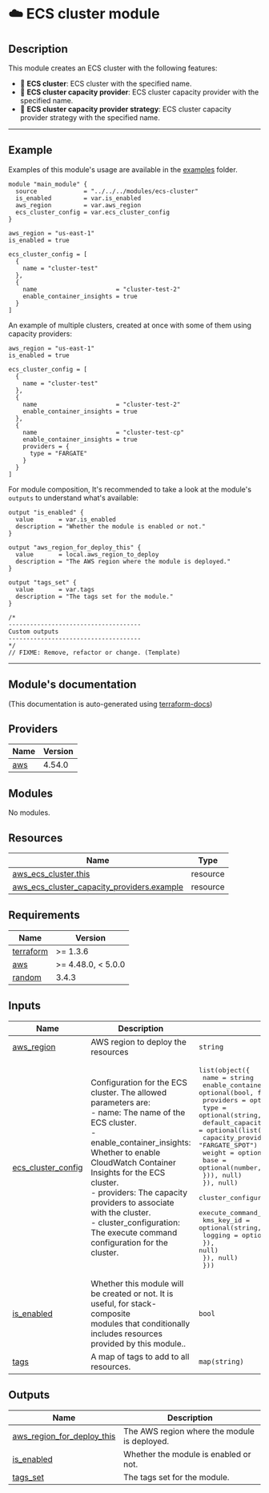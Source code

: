 <!-- BEGIN_TF_DOCS -->
# ☁️ ECS cluster module
## Description

This module creates an ECS cluster with the following features:
* 🚀 **ECS cluster**: ECS cluster with the specified name.
* 🚀 **ECS cluster capacity provider**: ECS cluster capacity provider with the specified name.
* 🚀 **ECS cluster capacity provider strategy**: ECS cluster capacity provider strategy with the specified name.

---
## Example
Examples of this module's usage are available in the [examples](./examples) folder.

```hcl
module "main_module" {
  source             = "../../../modules/ecs-cluster"
  is_enabled         = var.is_enabled
  aws_region         = var.aws_region
  ecs_cluster_config = var.ecs_cluster_config
}
```
```hcl
aws_region = "us-east-1"
is_enabled = true

ecs_cluster_config = [
  {
    name = "cluster-test"
  },
  {
    name                      = "cluster-test-2"
    enable_container_insights = true
  }
]
```

An example of multiple clusters, created at once with some of them using capacity providers:
```hcl
aws_region = "us-east-1"
is_enabled = true

ecs_cluster_config = [
  {
    name = "cluster-test"
  },
  {
    name                      = "cluster-test-2"
    enable_container_insights = true
  },
  {
    name                      = "cluster-test-cp"
    enable_container_insights = true
    providers = {
      type = "FARGATE"
    }
  }
]
```

For module composition, It's recommended to take a look at the module's `outputs` to understand what's available:
```hcl
output "is_enabled" {
  value       = var.is_enabled
  description = "Whether the module is enabled or not."
}

output "aws_region_for_deploy_this" {
  value       = local.aws_region_to_deploy
  description = "The AWS region where the module is deployed."
}

output "tags_set" {
  value       = var.tags
  description = "The tags set for the module."
}

/*
-------------------------------------
Custom outputs
-------------------------------------
*/
// FIXME: Remove, refactor or change. (Template)
```
---

## Module's documentation
(This documentation is auto-generated using [terraform-docs](https://terraform-docs.io))
## Providers

| Name | Version |
|------|---------|
| <a name="provider_aws"></a> [aws](#provider\_aws) | 4.54.0 |

## Modules

No modules.

## Resources

| Name | Type |
|------|------|
| [aws_ecs_cluster.this](https://registry.terraform.io/providers/hashicorp/aws/latest/docs/resources/ecs_cluster) | resource |
| [aws_ecs_cluster_capacity_providers.example](https://registry.terraform.io/providers/hashicorp/aws/latest/docs/resources/ecs_cluster_capacity_providers) | resource |

## Requirements

| Name | Version |
|------|---------|
| <a name="requirement_terraform"></a> [terraform](#requirement\_terraform) | >= 1.3.6 |
| <a name="requirement_aws"></a> [aws](#requirement\_aws) | >= 4.48.0, < 5.0.0 |
| <a name="requirement_random"></a> [random](#requirement\_random) | 3.4.3 |

## Inputs

| Name | Description | Type | Default | Required |
|------|-------------|------|---------|:--------:|
| <a name="input_aws_region"></a> [aws\_region](#input\_aws\_region) | AWS region to deploy the resources | `string` | n/a | yes |
| <a name="input_ecs_cluster_config"></a> [ecs\_cluster\_config](#input\_ecs\_cluster\_config) | Configuration for the ECS cluster. The allowed parameters are:<br>  - name: The name of the ECS cluster.<br>  - enable\_container\_insights: Whether to enable CloudWatch Container Insights for the ECS cluster.<br>  - providers: The capacity providers to associate with the cluster.<br>  - cluster\_configuration: The execute command configuration for the cluster. | <pre>list(object({<br>    name                      = string<br>    enable_container_insights = optional(bool, false)<br>    providers = optional(object({<br>      type = optional(string, "FARGATE_SPOT")<br>      default_capacity_provider_strategy = optional(list(object({<br>        capacity_provider = optional(string, "FARGATE_SPOT")<br>        weight            = optional(number, 1)<br>        base              = optional(number, 0)<br>      })), null)<br>    }), null)<br>    cluster_configuration = optional(object({<br>      execute_command_configuration = optional(object({<br>        kms_key_id = optional(string, null)<br>        logging    = optional(string, null)<br>      }), null)<br>    }), null)<br>  }))</pre> | `null` | no |
| <a name="input_is_enabled"></a> [is\_enabled](#input\_is\_enabled) | Whether this module will be created or not. It is useful, for stack-composite<br>modules that conditionally includes resources provided by this module.. | `bool` | n/a | yes |
| <a name="input_tags"></a> [tags](#input\_tags) | A map of tags to add to all resources. | `map(string)` | `{}` | no |

## Outputs

| Name | Description |
|------|-------------|
| <a name="output_aws_region_for_deploy_this"></a> [aws\_region\_for\_deploy\_this](#output\_aws\_region\_for\_deploy\_this) | The AWS region where the module is deployed. |
| <a name="output_is_enabled"></a> [is\_enabled](#output\_is\_enabled) | Whether the module is enabled or not. |
| <a name="output_tags_set"></a> [tags\_set](#output\_tags\_set) | The tags set for the module. |
<!-- END_TF_DOCS -->
